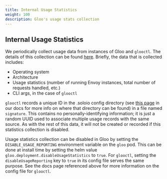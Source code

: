 ```yaml
---
title: Internal Usage Statistics
weight: 100
description: Gloo's usage stats collection
---
```


## Internal Usage Statistics

We periodically collect usage data from instances of Gloo and `glooctl`. The details of this
collection can be found [here](https://github.com/solo-io/reporting-client). Briefly, the data
that is collected includes:

* Operating system
* Architecture
* Usage statistics (number of running Envoy instances, total number of requests handled, etc.)
* CLI args, in the case of `glooctl`

`glooctl` records a unique ID in the .soloio config directory 
(see [this page](../../advanced_configuration/glooctl-config#config-file) in our docs for more info
on where that directory can be found) in a file named `signature`. This contains no 
personally-identifying information; it is just a random UUID used to associate multiple 
usage records with the same source. As with the rest of this data, it will not be created or
recorded if this statistics collection is disabled.

Usage statistics collection can be disabled in Gloo by setting the 
`DISABLE_USAGE_REPORTING` environment variable on the `gloo` pod. This can be done at install 
time by setting the helm value `gloo.deployment.disableUsageStatistics` to `true`.
For `glooctl`, setting the `disableUsageReporting` key to `true` in its config file serves
the same purpose. See the docs page referenced above for more information on the config
file for `glooctl`.
